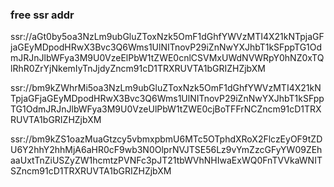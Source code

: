 ### free ssr addr

ssr://aGt0by5oa3NzLm9ubGluZToxNzk5OmF1dGhfYWVzMTI4X21kNTpjaGFjaGEyMDpodHRwX3Bvc3Q6Wms1UlNITnovP29iZnNwYXJhbT1kSFppTG1OdmJRJnJlbWFya3M9U0VzeElPbW1tZWE0cnlCSVMxUWdNVWRpY0hNZ0xTQlRhR0ZrYjNkemIyTnJjdyZncm91cD1TRXRUVTA1bGRIZHZjbXM

ssr://bm9kZWhrMi5oa3NzLm9ubGluZToxNzk5OmF1dGhfYWVzMTI4X21kNTpjaGFjaGEyMDpodHRwX3Bvc3Q6Wms1UlNITnovP29iZnNwYXJhbT1kSFppTG1OdmJRJnJlbWFya3M9U0VzeUlPbW1tZWE0cjBoTFFrNCZncm91cD1TRXRUVTA1bGRIZHZjbXM

ssr://bm9kZS1oazMuaGtzcy5vbmxpbmU6MTc5OTphdXRoX2FlczEyOF9tZDU6Y2hhY2hhMjA6aHR0cF9wb3N0OlprNVJTSE56Lz9vYmZzcGFyYW09ZEhaaUxtTnZiUSZyZW1hcmtzPVNFc3pJT21tbWVhNHIwaExWQ0FnTVVkaWNITSZncm91cD1TRXRUVTA1bGRIZHZjbXM

